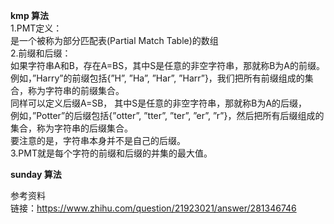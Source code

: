 **kmp 算法**  
1.PMT定义：  
是一个被称为部分匹配表(Partial Match Table)的数组  
2.前缀和后缀：  
如果字符串A和B，存在A=BS，其中S是任意的非空字符串，那就称B为A的前缀。  
例如，”Harry”的前缀包括{”H”, ”Ha”, ”Har”, ”Harr”}，我们把所有前缀组成的集合，称为字符串的前缀集合。  
同样可以定义后缀A=SB， 其中S是任意的非空字符串，那就称B为A的后缀，  
例如，”Potter”的后缀包括{”otter”, ”tter”, ”ter”, ”er”, ”r”}，然后把所有后缀组成的集合，称为字符串的后缀集合。  
要注意的是，字符串本身并不是自己的后缀。  
3.PMT就是每个字符的前缀和后缀的并集的最大值。  

**sunday 算法**  

参考资料  
链接：https://www.zhihu.com/question/21923021/answer/281346746  
